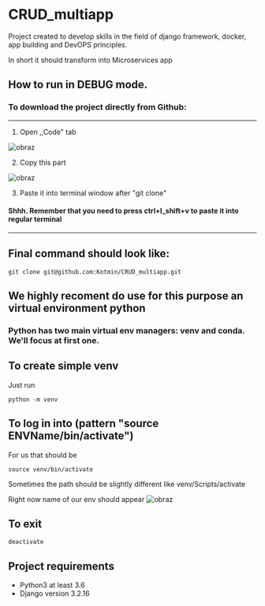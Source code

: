 # CRUD_multiapp
Project created to develop skills in the field of django framework, docker, app building and DevOPS principles.

In short it should transform into Microservices app


## How to run in DEBUG mode.

### To download the project directly from Github:

---
1. Open ,,Code" tab

![obraz](https://user-images.githubusercontent.com/70173732/214968414-7b81b2e9-723e-4d86-84a2-25dbddfa3d2c.png)

2. Copy this part

![obraz](https://user-images.githubusercontent.com/70173732/214968592-b5b5d996-ae6c-468b-8507-c6d76c831f3d.png)

3. Paste it into terminal window after "git clone" 
#### Shhh. Remember that you need to press ctrl+l_shift+v to paste it into regular terminal
---

## Final command should look like:
```
git clone git@github.com:Kotmin/CRUD_multiapp.git
```

## We highly recoment do use for this purpose an virtual environment python
### Python has two main virtual env managers: venv and conda. We'll focus at first one.
## To create simple venv

Just run
```
python -m venv
```
## To log in into (pattern "source ENVName/bin/activate")
For us that should be
```
source venv/bin/activate

```
Sometimes the path should be slightly different like venv/Scripts/activate

Right now name of our env should appear
![obraz](https://user-images.githubusercontent.com/70173732/214974119-eb83b9fb-9bcb-44ec-b256-19d172491aeb.png)

## To exit 
```
deactivate
```





## Project requirements
- Python3 at least 3.6
- Django version 3.2.16
